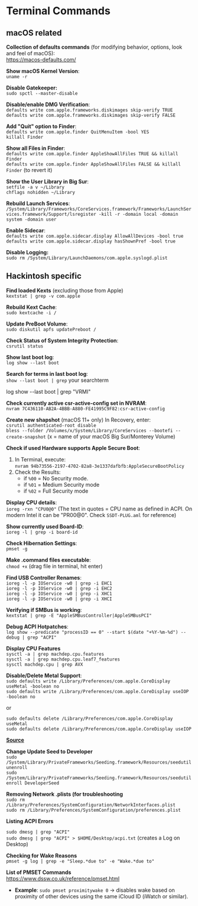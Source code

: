 # Terminal Commands

## macOS related

**Collection of defaults commands** (for modifying behavior, options, look and feel of macOS):</br>
https://macos-defaults.com/

**Show macOS Kernel Version**:</br>
`uname -r`

**Disable Gatekeeper:**</br>
`sudo spctl --master-disable`

**Disable/enable DMG Verification**:</br>
`defaults write com.apple.frameworks.diskimages skip-verify TRUE`</br>
`defaults write com.apple.frameworks.diskimages skip-verify FALSE`</br>

**Add "Quit" option to Finder**:</br>
`defaults write com.apple.finder QuitMenuItem -bool YES`</br>
`killall Finder`</br>

**Show all Files in Finder**:</br>
`defaults write com.apple.finder AppleShowAllFiles TRUE && killall Finder`</br>
`defaults write com.apple.finder AppleShowAllFiles FALSE && killall Finder` (to revert it)

**Show the User Library in Big Sur**:</br>
`setfile -a v ~/Library`</br>
`chflags nohidden ~/Library`

**Rebuild Launch Services**:</br>
`/System/Library/Frameworks/CoreServices.framework/Frameworks/LaunchServices.framework/Support/lsregister -kill -r -domain local -domain system -domain user`

**Enable Sidecar**:</br>
`defaults write com.apple.sidecar.display AllowAllDevices -bool true`</br>
`defaults write com.apple.sidecar.display hasShownPref -bool true`

**Disable Logging:**</br>
`sudo rm /System/Library/LaunchDaemons/com.apple.syslogd.plist`

## Hackintosh specific

**Find loaded Kexts** (excluding those from Apple)</br>
`kextstat | grep -v com.apple`</br>

**Rebuild Kext Cache**:</br>
`sudo kextcache -i /`</br>

**Update PreBoot Volume**:</br>
`sudo diskutil apfs updatePreboot /`

**Check Status of System Integrity Protection**:</br>
`csrutil status`

**Show last boot log**:</br>
`log show --last boot`

**Search for terms in last boot log**:</br>
`show --last boot | grep` your searchterm

log show --last boot | grep "VRMI"

**Check currently active csr-active-config set in NVRAM**:</br>
`nvram 7C436110-AB2A-4BBB-A880-FE41995C9F82:csr-active-config`

**Create new shapshot** (macOS 11+ only) In Recovery, enter:</br>
`csrutil authenticated-root disable`</br>
`bless --folder /Volumes/x/System/Library/CoreServices --bootefi --create-snapshot` (x = name of your macOS Big Sur/Monterey Volume)

**Check if used Hardware supports Apple Secure Boot**:</br>
1. In Terminal, execute:</br>
`nvram 94b73556-2197-4702-82a8-3e1337dafbfb:AppleSecureBootPolicy` 
3. Check the Results:
	-  if `%00` = No Security mode.
	-  if `%01` = Medium Security mode
	-  if `%02` = Full Security mode 

**Display CPU details**:</br>
`ioreg -rxn "CPU0@0"` (The text in quotes = CPU name as defined in ACPI. On modern Intel it can be "PR00@0". Check `SSDT-PLUG.aml` for reference)

**Show currently used Board-ID**:<br>
`ioreg -l | grep -i board-id`

**Check Hibernation Settings**:</br>
`pmset -g`

**Make .command files executable**:</br>
`chmod +x` (drag file in terminal, hit enter)

**Find USB Controller Renames**:</br>
`ioreg -l -p IOService -w0 | grep -i EHC1`</br>
`ioreg -l -p IOService -w0 | grep -i EHC2`</br>
`ioreg -l -p IOService -w0 | grep -i XHC1`</br>
`ioreg -l -p IOService -w0 | grep -i XHCI`</br>

**Verifying if SMBus is working**:</br>
`kextstat | grep -E "AppleSMBusController|AppleSMBusPCI"`

**Debug ACPI Hotpatches**:</br>
`log show --predicate "processID == 0" --start $(date "+%Y-%m-%d") --debug | grep "ACPI"`

**Display CPU Features**</br>
`sysctl -a | grep machdep.cpu.features` </br>
`sysctl -a | grep machdep.cpu.leaf7_features` </br>
`sysctl machdep.cpu | grep AVX`

**Disable/Delete Metal Support**:</br>
`sudo defaults write /Library/Preferences/com.apple.CoreDisplay useMetal -boolean no`</br>
`sudo defaults write /Library/Preferences/com.apple.CoreDisplay useIOP -boolean no`

or

`sudo defaults delete /Library/Preferences/com.apple.CoreDisplay useMetal`</br>
`sudo defaults delete /Library/Preferences/com.apple.CoreDisplay useIOP`

[**Source**](https://github.com/lvs1974/NvidiaGraphicsFixup/releases)

**Change Update Seed to Developer**</br>
`sudo /System/Library/PrivateFrameworks/Seeding.framework/Resources/seedutil unenroll`</br>
`sudo /System/Library/PrivateFrameworks/Seeding.framework/Resources/seedutil enroll DeveloperSeed`

**Removing Network .plists (for troubleshooting**</br>
`sudo rm /Library/Preferences/SystemConfiguration/NetworkInterfaces.plist`</br>
`sudo rm /Library/Preferences/SystemConfiguration/preferences.plist`</br>

**Listing ACPI Errors**

`sudo dmesg | grep "ACPI"` </br>
`sudo dmesg | grep "ACPI" > $HOME/Desktop/acpi.txt` (creates a Log on Desktop)

**Checking for Wake Reasons**</br>
`pmset -g log | grep -e "Sleep.*due to" -e "Wake.*due to"`

**List of PMSET Commands**<br>
https://www.dssw.co.uk/reference/pmset.html

- **Example**: `sudo pmset proximitywake 0` &rarr; disables wake based on proximity of other devices using the same iCloud ID (iWatch or similar).